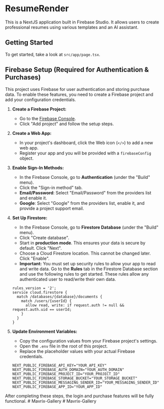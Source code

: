 # ResumeRender

This is a NextJS application built in Firebase Studio. It allows users to create professional resumes using various templates and an AI assistant.

## Getting Started

To get started, take a look at `src/app/page.tsx`.

## Firebase Setup (Required for Authentication & Purchases)

This project uses Firebase for user authentication and storing purchase data. To enable these features, you need to create a Firebase project and add your configuration credentials.

1.  **Create a Firebase Project:**
    *   Go to the [Firebase Console](https://console.firebase.google.com/).
    *   Click "Add project" and follow the setup steps.

2.  **Create a Web App:**
    *   In your project's dashboard, click the Web icon (`</>`) to add a new web app.
    *   Register your app and you will be provided with a `firebaseConfig` object.

3.  **Enable Sign-In Methods:**
    *   In the Firebase Console, go to **Authentication** (under the "Build" menu).
    *   Click the "Sign-in method" tab.
    *   **Email/Password**: Select "Email/Password" from the providers list and enable it.
    *   **Google**: Select "Google" from the providers list, enable it, and provide a project support email.

4.  **Set Up Firestore:**
    *   In the Firebase Console, go to **Firestore Database** (under the "Build" menu).
    *   Click "Create database".
    *   Start in **production mode**. This ensures your data is secure by default. Click "Next".
    *   Choose a Cloud Firestore location. This cannot be changed later. Click "Enable".
    *   **Important:** You must set up security rules to allow your app to read and write data. Go to the **Rules** tab in the Firestore Database section and use the following rules to get started. These rules allow any authenticated user to read/write their own data.

    ```
    rules_version = '2';
    service cloud.firestore {
      match /databases/{database}/documents {
        match /users/{userId} {
          allow read, write: if request.auth != null && request.auth.uid == userId;
        }
      }
    }
    ```

5.  **Update Environment Variables:**
    *   Copy the configuration values from your Firebase project's settings.
    *   Open the `.env` file in the root of this project.
    *   Replace the placeholder values with your actual Firebase credentials.

    ```env
    NEXT_PUBLIC_FIREBASE_API_KEY="YOUR_API_KEY"
    NEXT_PUBLIC_FIREBASE_AUTH_DOMAIN="YOUR_AUTH_DOMAIN"
    NEXT_PUBLIC_FIREBASE_PROJECT_ID="YOUR_PROJECT_ID"
    NEXT_PUBLIC_FIREBASE_STORAGE_BUCKET="YOUR_STORAGE_BUCKET"
    NEXT_PUBLIC_FIREBASE_MESSAGING_SENDER_ID="YOUR_MESSAGING_SENDER_ID"
    NEXT_PUBLIC_FIREBASE_APP_ID="YOUR_APP_ID"
    ```

After completing these steps, the login and purchase features will be fully functional.
#   M a v r i x - G a l l e r y  
 #   M a v r i x - G a l l e r y  
 